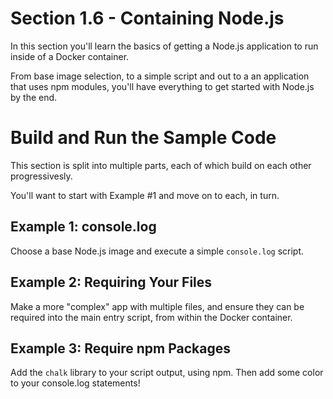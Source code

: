 # Section 1.6 - Containing Node.js

In this section you'll learn the basics of getting a Node.js application to run inside of a Docker container.

From base image selection, to a simple script and out to a an application that uses npm modules, you'll have everything to get started with Node.js by the end.

# Build and Run the Sample Code

This section is split into multiple parts, each of which build on each other progressivesly.

You'll want to start with Example #1 and move on to each, in turn.

## Example 1: console.log

Choose a base Node.js image and execute a simple `console.log` script.

## Example 2: Requiring Your Files

Make a more "complex" app with multiple files, and ensure they can be required into the main entry script, from within the Docker container.

## Example 3: Require npm Packages

Add the `chalk` library to your script output, using npm. Then add some color to your console.log statements!

